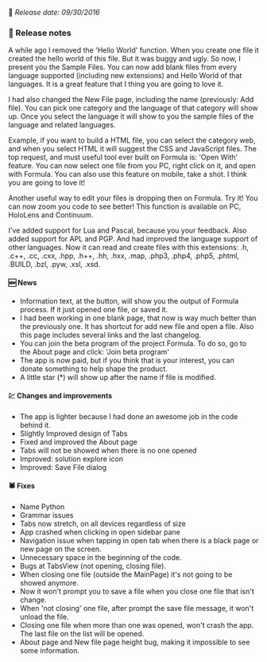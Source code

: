 <!--Version name: v2.0.62)-->
<!--Released at: 09/30/2016)-->
<!--Brief description: This is a big release: see the full changelog.)-->

📅 _Release date: 09/30/2016_

### 📰 Release notes
A while ago I removed the 'Hello World' function. When you create one file it created the hello world of this file. But it was buggy and ugly. So now, I present you the Sample Files. You can now add blank files from every language supported (including new extensions) and Hello World of that languages. It is a great feature that I thing you are going to love it.

I had also changed the New File page, including the name (previously: Add file). You can pick one category and the language of that category will show up. Once you select the language it will show to you the sample files of the language and related languages.

Example, if you want to build a HTML file, you can select the category web, and when you select HTML it will suggest the CSS and JavaScript files.
The top request, and must useful tool ever built on Formula is: 'Open With' feature. You can now select one file from you PC, right click on it, and open with Formula. You can also use this feature on mobile, take a shot. I think you are going to love it!

Another useful way to edit your files is dropping then on Formula. Try it!
You can now zoom you code to see better! This function is available on PC, HoloLens and Continuum.

I've added support for Lua and Pascal, because you your feedback. Also added support for APL and PGP. And had improved the language support of other languages. Now it can read and create files with this extensions: .h, .c++, .cc, .cxx, .hpp, .h++, .hh, .hxx, .map, .php3, .php4, .php5, .phtml, .BUILD, .bzl, .pyw, .xsl, .xsd.

#### 🆕 News
* Information text, at the button, will show you the output of Formula process. If it just opened one file, or saved it.
* I had been working in one blank page, that now is way much better than the previously one. It has shortcut for add new file and open a file. Also this page includes several links and the last changelog.
* You can join the beta program of the project Formula. To do so, go to the About page and click: 'Join beta program'
* The app is now paid, but if you think that is your interest, you can donate something to help shape the product.
* A little star (*) will show up after the name if file is modified.

#### 💹 Changes and improvements
* The app is lighter because I had done an awesome job in the code behind it.
* Slightly Improved design of Tabs
* Fixed and improved the About page
* Tabs will not be showed when there is no one opened
* Improved: solution explore icon
* Improved: Save File dialog

#### 🕷 Fixes
* Name Python
* Grammar issues
* Tabs now stretch, on all devices regardless of size
* App crashed when clicking in open sidebar pane
* Navigation issue when tapping in open tab when there is a black page or new page on the screen.
* Unnecessary space in the beginning of the code.
* Bugs at TabsView (not opening, closing file).
* When closing one file (outside the MainPage) it's not going to be showed anymore.
* Now it won't prompt you to save a file when you close one file that isn't change.
* When 'not closing' one file, after prompt the save file message, it won't unload the file.
* Closing one file when more than one was opened, won't crash the app. The last file on the list will be opened.
* About page and New file page height bug, making it impossible to see some information.